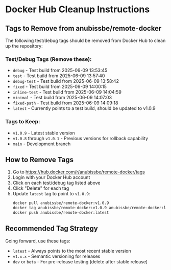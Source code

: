 # Docker Hub Cleanup Instructions

## Tags to Remove from anubissbe/remote-docker

The following test/debug tags should be removed from Docker Hub to clean up the repository:

### Test/Debug Tags (Remove these):
- `debug` - Test build from 2025-06-09 13:53:45
- `test` - Test build from 2025-06-09 13:57:40
- `debug-test` - Test build from 2025-06-09 13:58:42
- `fixed` - Test build from 2025-06-09 14:00:15
- `inline-test` - Test build from 2025-06-09 14:04:59
- `minimal` - Test build from 2025-06-09 14:07:03
- `fixed-path` - Test build from 2025-06-09 14:09:18
- `latest` - Currently points to a test build, should be updated to v1.0.9

### Tags to Keep:
- `v1.0.9` - Latest stable version
- `v1.0.8` through `v1.0.1` - Previous versions for rollback capability
- `main` - Development branch

## How to Remove Tags

1. Go to https://hub.docker.com/r/anubissbe/remote-docker/tags
2. Login with your Docker Hub account
3. Click on each test/debug tag listed above
4. Click "Delete" for each tag
5. Update `latest` tag to point to `v1.0.9`:
   ```bash
   docker pull anubissbe/remote-docker:v1.0.9
   docker tag anubissbe/remote-docker:v1.0.9 anubissbe/remote-docker:latest
   docker push anubissbe/remote-docker:latest
   ```

## Recommended Tag Strategy

Going forward, use these tags:
- `latest` - Always points to the most recent stable version
- `v1.x.x` - Semantic versioning for releases
- `dev` or `beta` - For pre-release testing (delete after stable release)